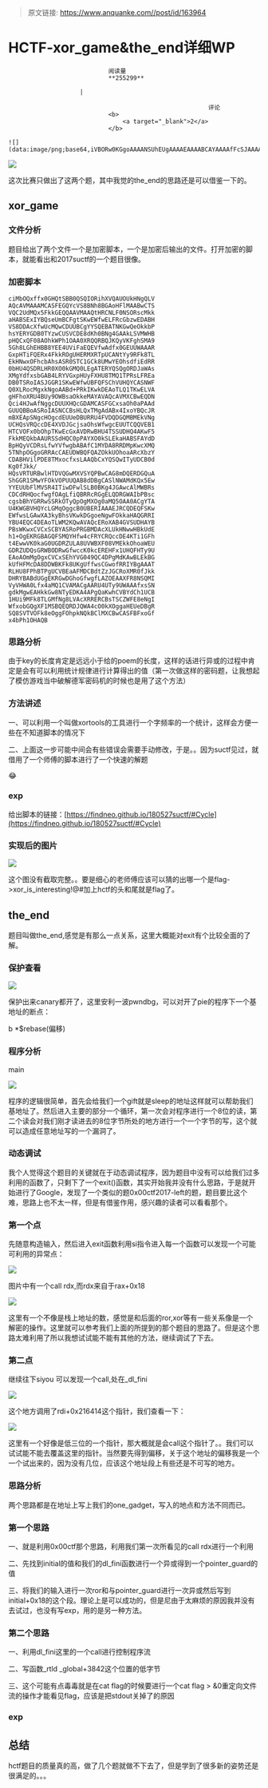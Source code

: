 > 原文链接: https://www.anquanke.com//post/id/163964 


# HCTF-xor_game&amp;the_end详细WP


                                阅读量   
                                **255299**
                            
                        |
                        
                                                            评论
                                <b>
                                    <a target="_blank">2</a>
                                </b>
                                                                                                                                    ![](data:image/png;base64,iVBORw0KGgoAAAANSUhEUgAAAAEAAAABCAYAAAAfFcSJAAAAAXNSR0IArs4c6QAAAARnQU1BAACxjwv8YQUAAAAJcEhZcwAADsQAAA7EAZUrDhsAAAANSURBVBhXYzh8+PB/AAffA0nNPuCLAAAAAElFTkSuQmCC)
                                                                                            



[![](https://p1.ssl.qhimg.com/dm/1024_576_/t0127a89f3ff5b23218.png)](https://p1.ssl.qhimg.com/dm/1024_576_/t0127a89f3ff5b23218.png)

这次比赛只做出了这两个题，其中我觉的the_end的思路还是可以借鉴一下的。

## xor_game

### <a name="%E6%96%87%E4%BB%B6%E5%88%86%E6%9E%90"></a>文件分析

题目给出了两个文件一个是加密脚本，一个是加密后输出的文件。打开加密的脚本，就能看出和2017suctf的一个题目很像。

### <a name="%E5%8A%A0%E5%AF%86%E8%84%9A%E6%9C%AC"></a>加密脚本

```
ciMbOQxffx0GHQtSBB0QSQIORihXVQAUOUkHNgQLV
AQcAVMAAAMCASFEGQYcVS8BNh8BGAoHFlMAABwCTS
VQC2UdMQx5FkkGEQQAAVMAAQtHRCNLF0NSORscMkk
aHABSExIYBQseUmBCFgtSKwEWfwELFRcGbzwEDABH
VS8DDAcXfwUcMQwCDUUBCgYYSQEBATNKGwQeOkkbP
hsYERYGDB0TYzwCUSVCDE8dKh0BNg4GAAkLSVMWHB
pHQCxQF08AOhkWPh1OAA0XRQQRBQJKQyVKFghSMA9
5Gh8LGhEHBB8YEE4UViFaEQEVfwAdfx0GEUUWAAAR
GxpHTiFQERx4FkkROgUHERMXRTpUCANtYy9RFk8TL
EkHNwxOFhcbAhsASR0STC1GCk8UMwYEOhsdfiEdRR
0bHU4QSDRLHR0XO0kGMQ0LEgATERYQSQgORDJaWAs
XMgYdfxsbGAB4LRYVGxpHUyFXHU8TMQ1TPRsLFREa
DB0TSRoIASJGGR1SKwEWfwUBFQFSChVUHQYCASNWF
Q0XLRocMgxkNgoAABd+PRkIKwkDEAoTLQ1TKwELVA
gHFhoXRU4BUy9OWBsaOkkeMAYAVAQcAVMXCBwEQDN
Qci4HJwAfNggcDUUXHQcGDAMCASFGCxsaOh0aPAAd
GUUQBBoASRoIASNCCBsHLQxTMgAdABx4IxoYBQcJR
mBXEApSNgcHOgcdEUUeDBURRU4FVDQDGQMBMEkVNg
UCHQsVRQccDE4XVDJGcjsaOhsWfwgcEUUTCQQVEB1
HTCVOFx0bOhpTKwEcGxAVDRwBHU4TSSUDHQ4AKwF5
FkkMEQkbAAURSSdHQC0pPAYXO0kSLEkaHABSFAYdD
BpHQyVCDRsLfwYVfwgbABAfC1MYDA8RRDMpKwcXMQ
5TNhpOGgoGRRAcCAEUDWBQFQAZOkkUOhoaARcXbzY
CDABHVilPDE8TMxocfxsLAAQbCxYQSQwITyUDCB0d
Kg0fJkk/
HQsVRTURBwlHTDVQGwMXVSYQPBwCAG8mDQERDGQuA
ShGGR1SMwYFOkVOPUUQAB8dDBgCASlNWAMdKQx5Ew
YYEUUbFlMVSR4ITiwDFwlSLB0BKg4JGAwcAlMWBRs
CDCdRHQocfwgfOAgLfiQBRRcRGgELQDRGWAIbPBsc
cgsbBhYGRRwSSRkOTyQpOgMXOg0aMQ5OAA0ACgYTA
U4KWGBVHQYcLGMqOggcB0UBERIAAAEJRCQDEQFSKw
EWfwsLGAwXA3kyBhsVKwkDGgoeNgwFOkkaHAQGRRI
YBU4EQC4DEAoTLWM2KQwAVAQcERoXAB4GVSUDHAYB
PBsWKwxCVCxSCBYASRoPRGBMDAcXLUkHNwwHBkUdE
h1+OgEKRGBAGQFSMQYHfw4cFRYCRQccDE4KTi1GFh
t4EwwVK0kaG0UGDRZULA8UVWBXF08VMEkkOhoaWEU
GDRZUDQsGRWBODRwGfwccK0kcEREHFx1UHQFHTy9U
EAoAOmMgOgxCVCxSEhYVG049QC4DPgMdKAwBLEkBG
kUfHFMcDA8DDWBKFk8UKgUffwsCGwofRRIYBgAAAT
RLHU8FPhBTPgUCVBEaAFMDCBdtZzJGCRoXMR0fJkk
DHRYBABdUGgEKRGwDGhoGfwgfLAZOEAAXFR8NSQMI
VyVHWA0Lfx4aMQ1CVAMACgAARU4UTy9UWAAAfxsSN
gdkMgwEAHkkGw8NTyEDKA4APgQaKwhCVBYdCh1UCB
1HUi9MFk8TLGMfNg8LVAcXRRERCBsTSCZWFE8eNgI
WfxobGQgXF1MSBQEQRDJQWA4cO0kXOggaHEUeDBgR
SQ8SVTVOFk8eOggFOhpkNQkBClMXCBwCASFBFxoGf
x4bPh1OHAQB
```

### <a name="%E6%80%9D%E8%B7%AF%E5%88%86%E6%9E%90"></a>思路分析

由于key的长度肯定是远远小于给的poem的长度，这样的话进行异或的过程中肯定是会有可以利用统计规律进行计算得出的值（第一次做这样的密码题，让我想起了模仿游戏当中破解德军密码机的时候也是用了这个方法）

### <a name="%E6%96%B9%E6%B3%95%E8%AE%B2%E8%BF%B0"></a>方法讲述

一、可以利用一个叫做xortools的工具进行一个字频率的一个统计，这样会方便一些在不知道脚本的情况下

二、上面这一步可能中间会有些错误会需要手动修改，于是。。因为suctf见过，就借用了一个师傅的脚本进行了一个快速的解题

😂

### <a name="exp"></a>exp

给出脚本的链接：[https://findneo.github.io/180527suctf/#Cycle](https://findneo.github.io/180527suctf/#Cycle)

### <a name="%E5%AE%9E%E7%8E%B0%E5%90%8E%E7%9A%84%E5%9B%BE%E7%89%87"></a>实现后的图片

[![](https://p1.ssl.qhimg.com/t0109c423b662b8b0da.png)](https://p1.ssl.qhimg.com/t0109c423b662b8b0da.png)

这个图没有截取完整。。要是细心的老师傅应该可以猜的出哪一个是flag-&gt;xor_is_interesting!@#加上hctf的头和尾就是flag了。



## the_end

题目叫做the_end,感觉是有那么一点关系，这里大概能对exit有个比较全面的了解。

### <a name="%E4%BF%9D%E6%8A%A4%E6%9F%A5%E7%9C%8B"></a>保护查看

[![](https://p4.ssl.qhimg.com/t012db5df678f30360d.png)](https://p4.ssl.qhimg.com/t012db5df678f30360d.png)

保护出来canary都开了，这里安利一波pwndbg，可以对开了pie的程序下一个基地址的断点：

b *$rebase(偏移)

### <a name="%E7%A8%8B%E5%BA%8F%E5%88%86%E6%9E%90"></a>程序分析

main

[![](https://p3.ssl.qhimg.com/t01a681f871f9cb443e.png)](https://p3.ssl.qhimg.com/t01a681f871f9cb443e.png)

程序的逻辑很简单，首先会给我们一个gift就是sleep的地址这样就可以帮助我们基地址了。然后进入主要的部分一个循环，第一次会对程序进行一个8位的读，第二个读会对我们刚才读进去的8位字节所处的地方进行一个一个字节的写，这个就可以造成任意地址写的一个漏洞了。

### <a name="%E5%8A%A8%E6%80%81%E8%B0%83%E8%AF%95"></a>动态调试

我个人觉得这个题目的关键就在于动态调试程序，因为题目中没有可以给我们过多利用的函数了，只剩下了一个exit()函数，其实开始我并没有什么思路，于是就开始进行了Google，发现了一个类似的题0x00ctf2017-left的题，题目要比这个难，思路上也不太一样，但是有借鉴作用，感兴趣的读者可以看看那个。

### <a name="%E7%AC%AC%E4%B8%80%E4%B8%AA%E7%82%B9"></a>第一个点

先随意构造输入，然后进入exit函数利用si指令进入每一个函数可以发现一个可能可利用的异常点：

[![](https://p3.ssl.qhimg.com/t0106e76b1e91042c8f.png)](https://p3.ssl.qhimg.com/t0106e76b1e91042c8f.png)

图片中有一个call rdx,而rdx来自于rax+0x18

[![](https://p5.ssl.qhimg.com/t013239bff9fa211731.png)](https://p5.ssl.qhimg.com/t013239bff9fa211731.png)

这里有一个不像是栈上地址的数，感觉是和后面的ror,xor等有一些关系像是一个解密的操作。这里就可以参考我们上面的所提到的那个题目的思路了。但是这个思路太难利用了所以我想试试能不能有其他的方法，继续调试了下去。

### <a name="%E7%AC%AC%E4%BA%8C%E7%82%B9"></a>第二点

继续往下siyou 可以发现一个call,处在_dl_fini

[![](https://p4.ssl.qhimg.com/t013cc02884e5ccdcc6.png)](https://p4.ssl.qhimg.com/t013cc02884e5ccdcc6.png)

这个地方调用了rdi+0x216414这个指针，我们查看一下：

[![](https://p1.ssl.qhimg.com/t01bcf8f94097650170.png)](https://p1.ssl.qhimg.com/t01bcf8f94097650170.png)

这里有一个好像是低三位的一个指针，那大概就是会call这个指针了。。我们可以试试能不能去覆盖这里的指针。当然要先得到偏移，关于这个地址的偏移我是一个 一个试出来的，因为没有几位，应该这个地址段上有些还是不可写的地方。

### <a name="%E6%80%9D%E8%B7%AF%E5%88%86%E6%9E%90"></a>思路分析

两个思路都是在地址上写上我们的one_gadget，写入的地点和方法不同而已。

### <a name="%E7%AC%AC%E4%B8%80%E4%B8%AA%E6%80%9D%E8%B7%AF"></a>第一个思路

一、就是利用0x00ctf那个思路，利用我们第一次所看见的call rdx进行一个利用

二、先找到initial的值和我们的dl_fini函数进行一个异或得到一个pointer_guard的值

三、将我们的输入进行一次ror和与pointer_guard进行一次异或然后写到initial+0x18的这个段。理论上是可以成功的，但是尼由于太麻烦的原因我并没有去试过，也没有写exp，用的是另一种方法。

### <a name="%E7%AC%AC%E4%BA%8C%E4%B8%AA%E6%80%9D%E8%B7%AF"></a>第二个思路

一、利用dl_fini这里的一个call进行控制程序流

二、写函数_rtld _global+3842这个位置的低字节

三、这个可能有点毒毒就是在cat flag的时候要进行一个cat flag &gt; &amp;0重定向文件流的操作才能看见flag，应该是把stdout关掉了的原因

### <a name="exp"></a>exp



## 总结

hctf题目的质量真的高，做了几个题就做不下去了，但是学到了很多新的姿势还是很满足的。。。
